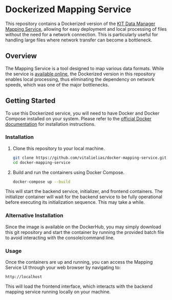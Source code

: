 # Dockerized Mapping Service

This repository contains a Dockerized version of the [KIT Data Manager Mapping Service](https://github.com/kit-data-manager/mapping-service/), allowing for easy deployment and local processing of files without the need for a network connection. This is particularly useful for handling large files where network transfer can become a bottleneck.

## Overview

The Mapping Service is a tool designed to map various data formats. While the service is [available online](https://matwerk.datamanager.kit.edu/mapping-service-ui.html), the Dockerized version in this repository enables local processing, thus eliminating the dependency on network speeds, which was one of the major bottlenecks.

## Getting Started

To use this Dockerized service, you will need to have Docker and Docker Compose installed on your system. Please refer to the [official Docker documentation](https://docs.docker.com/get-docker/) for installation instructions.

### Installation

1. Clone this repository to your local machine.
   ```sh
   git clone https://github.com/vitalielias/docker-mapping-service.git
   cd docker-mapping-service
   ```

2. Build and run the containers using Docker Compose.
   ```sh
   docker-compose up --build
   ```

This will start the backend service, initializer, and frontend containers. The initializer container will wait for the backend service to be fully operational before executing its initialization sequence. This may take a while.

### Alternative Installation

Since the image is available on the DockerHub, you may simply download this git repository and start the container by running the provided batch file to avoid interacting with the console/command line.

### Usage

Once the containers are up and running, you can access the Mapping Service UI through your web browser by navigating to:

```
http://localhost
```

This will load the frontend interface, which interacts with the backend mapping service running locally on your machine.
